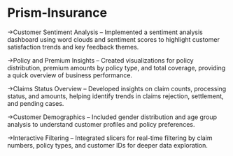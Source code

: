 # Prism-Insurance
->Customer Sentiment Analysis – Implemented a sentiment analysis dashboard using word clouds and sentiment scores to highlight customer satisfaction trends and key feedback themes.

->Policy and Premium Insights – Created visualizations for policy distribution, premium amounts by policy type, and total coverage, providing a quick overview of business performance.

->Claims Status Overview – Developed insights on claim counts, processing status, and amounts, helping identify trends in claims rejection, settlement, and pending cases.

->Customer Demographics – Included gender distribution and age group analysis to understand customer profiles and policy preferences.

->Interactive Filtering – Integrated slicers for real-time filtering by claim numbers, policy types, and customer IDs for deeper data exploration.
